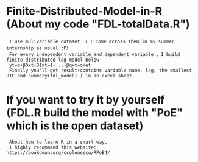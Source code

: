 # Finite-Distributed-Model-in-R (About my code "FDL-totalData.R")
     I use mulivariable dataset （ I come across them in my summer internship as usual :P）
     For every independent variable and dependent variable ，I build finite distributed lag model below
     yt=α+β0xt+β1xt−1+...+βqxt−q+et
     Finally you'll get result(contains variable name, lag, the smallest BIC and summary(fdl_model) ) in an excel sheet 

# If you want to try it by yourself (FDL.R build the model with "PoE" which is the open dataset)
     About how to learn R in a smart way,
     I highly recommand this website: https://bookdown.org/ccolonescu/RPoE4/
  
